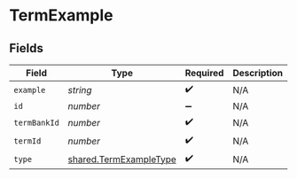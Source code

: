 # TermExample


## Fields

| Field                                                                   | Type                                                                    | Required                                                                | Description                                                             |
| ----------------------------------------------------------------------- | ----------------------------------------------------------------------- | ----------------------------------------------------------------------- | ----------------------------------------------------------------------- |
| `example`                                                               | *string*                                                                | :heavy_check_mark:                                                      | N/A                                                                     |
| `id`                                                                    | *number*                                                                | :heavy_minus_sign:                                                      | N/A                                                                     |
| `termBankId`                                                            | *number*                                                                | :heavy_check_mark:                                                      | N/A                                                                     |
| `termId`                                                                | *number*                                                                | :heavy_check_mark:                                                      | N/A                                                                     |
| `type`                                                                  | [shared.TermExampleType](../../../sdk/models/shared/termexampletype.md) | :heavy_check_mark:                                                      | N/A                                                                     |